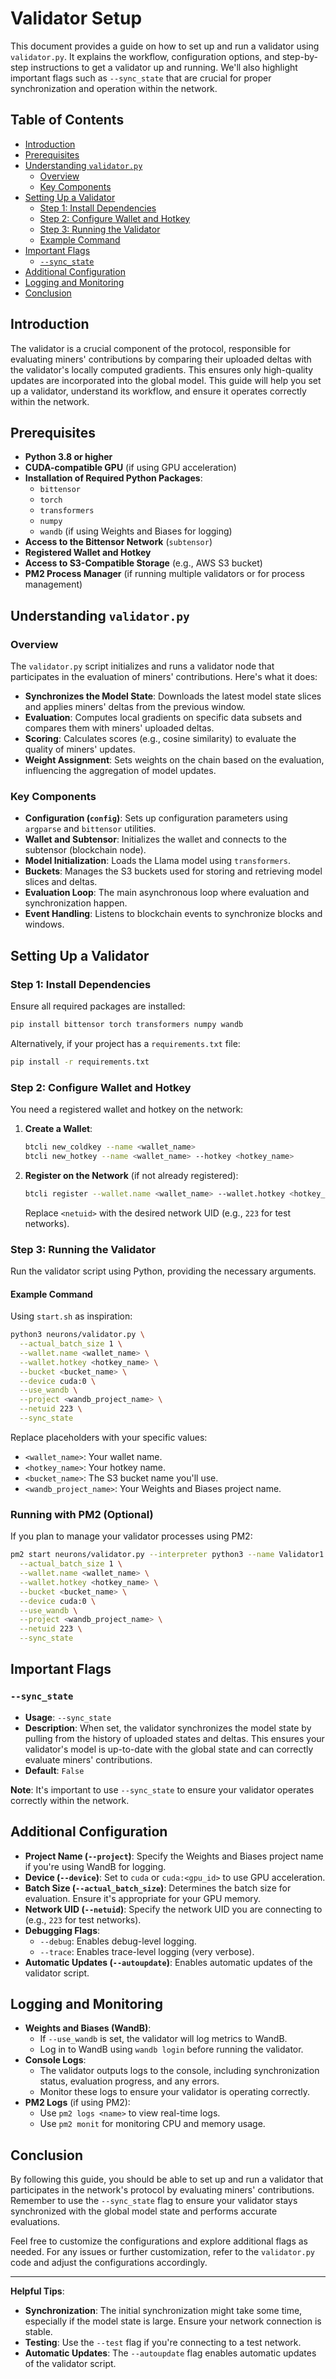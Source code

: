 # Validator Setup

This document provides a guide on how to set up and run a validator using `validator.py`. It explains the workflow, configuration options, and step-by-step instructions to get a validator up and running. We'll also highlight important flags such as `--sync_state` that are crucial for proper synchronization and operation within the network.

## Table of Contents

- [Introduction](#introduction)
- [Prerequisites](#prerequisites)
- [Understanding `validator.py`](#understanding-validatorpy)
  - [Overview](#overview)
  - [Key Components](#key-components)
- [Setting Up a Validator](#setting-up-a-validator)
  - [Step 1: Install Dependencies](#step-1-install-dependencies)
  - [Step 2: Configure Wallet and Hotkey](#step-2-configure-wallet-and-hotkey)
  - [Step 3: Running the Validator](#step-3-running-the-validator)
  - [Example Command](#example-command)
- [Important Flags](#important-flags)
  - [`--sync_state`](#--sync_state)
- [Additional Configuration](#additional-configuration)
- [Logging and Monitoring](#logging-and-monitoring)
- [Conclusion](#conclusion)

## Introduction

The validator is a crucial component of the protocol, responsible for evaluating miners' contributions by comparing their uploaded deltas with the validator's locally computed gradients. This ensures only high-quality updates are incorporated into the global model. This guide will help you set up a validator, understand its workflow, and ensure it operates correctly within the network.

## Prerequisites

- **Python 3.8 or higher**
- **CUDA-compatible GPU** (if using GPU acceleration)
- **Installation of Required Python Packages**:
  - `bittensor`
  - `torch`
  - `transformers`
  - `numpy`
  - `wandb` (if using Weights and Biases for logging)
- **Access to the Bittensor Network** (`subtensor`)
- **Registered Wallet and Hotkey**
- **Access to S3-Compatible Storage** (e.g., AWS S3 bucket)
- **PM2 Process Manager** (if running multiple validators or for process management)

## Understanding `validator.py`

### Overview

The `validator.py` script initializes and runs a validator node that participates in the evaluation of miners' contributions. Here's what it does:

- **Synchronizes the Model State**: Downloads the latest model state slices and applies miners' deltas from the previous window.
- **Evaluation**: Computes local gradients on specific data subsets and compares them with miners' uploaded deltas.
- **Scoring**: Calculates scores (e.g., cosine similarity) to evaluate the quality of miners' updates.
- **Weight Assignment**: Sets weights on the chain based on the evaluation, influencing the aggregation of model updates.

### Key Components

- **Configuration (`config`)**: Sets up configuration parameters using `argparse` and `bittensor` utilities.
- **Wallet and Subtensor**: Initializes the wallet and connects to the subtensor (blockchain node).
- **Model Initialization**: Loads the Llama model using `transformers`.
- **Buckets**: Manages the S3 buckets used for storing and retrieving model slices and deltas.
- **Evaluation Loop**: The main asynchronous loop where evaluation and synchronization happen.
- **Event Handling**: Listens to blockchain events to synchronize blocks and windows.

## Setting Up a Validator

### Step 1: Install Dependencies

Ensure all required packages are installed:

```bash
pip install bittensor torch transformers numpy wandb
```

Alternatively, if your project has a `requirements.txt` file:

```bash
pip install -r requirements.txt
```

### Step 2: Configure Wallet and Hotkey

You need a registered wallet and hotkey on the network:

1. **Create a Wallet**:

   ```bash
   btcli new_coldkey --name <wallet_name>
   btcli new_hotkey --name <wallet_name> --hotkey <hotkey_name>
   ```

2. **Register on the Network** (if not already registered):

   ```bash
   btcli register --wallet.name <wallet_name> --wallet.hotkey <hotkey_name> --netuid <netuid>
   ```

   Replace `<netuid>` with the desired network UID (e.g., `223` for test networks).

### Step 3: Running the Validator

Run the validator script using Python, providing the necessary arguments.

#### Example Command

Using `start.sh` as inspiration:

```bash
python3 neurons/validator.py \
  --actual_batch_size 1 \
  --wallet.name <wallet_name> \
  --wallet.hotkey <hotkey_name> \
  --bucket <bucket_name> \
  --device cuda:0 \
  --use_wandb \
  --project <wandb_project_name> \
  --netuid 223 \
  --sync_state
```

Replace placeholders with your specific values:

- `<wallet_name>`: Your wallet name.
- `<hotkey_name>`: Your hotkey name.
- `<bucket_name>`: The S3 bucket name you'll use.
- `<wandb_project_name>`: Your Weights and Biases project name.

### Running with PM2 (Optional)

If you plan to manage your validator processes using PM2:

```bash
pm2 start neurons/validator.py --interpreter python3 --name Validator1 -- \
  --actual_batch_size 1 \
  --wallet.name <wallet_name> \
  --wallet.hotkey <hotkey_name> \
  --bucket <bucket_name> \
  --device cuda:0 \
  --use_wandb \
  --project <wandb_project_name> \
  --netuid 223 \
  --sync_state
```

## Important Flags

### `--sync_state`

- **Usage**: `--sync_state`
- **Description**: When set, the validator synchronizes the model state by pulling from the history of uploaded states and deltas. This ensures your validator's model is up-to-date with the global state and can correctly evaluate miners' contributions.
- **Default**: `False`

**Note**: It's important to use `--sync_state` to ensure your validator operates correctly within the network.

## Additional Configuration

- **Project Name (`--project`)**: Specify the Weights and Biases project name if you're using WandB for logging.
- **Device (`--device`)**: Set to `cuda` or `cuda:<gpu_id>` to use GPU acceleration.
- **Batch Size (`--actual_batch_size`)**: Determines the batch size for evaluation. Ensure it's appropriate for your GPU memory.
- **Network UID (`--netuid`)**: Specify the network UID you are connecting to (e.g., `223` for test networks).
- **Debugging Flags**:
  - `--debug`: Enables debug-level logging.
  - `--trace`: Enables trace-level logging (very verbose).
- **Automatic Updates (`--autoupdate`)**: Enables automatic updates of the validator script.

## Logging and Monitoring

- **Weights and Biases (WandB)**:
  - If `--use_wandb` is set, the validator will log metrics to WandB.
  - Log in to WandB using `wandb login` before running the validator.
- **Console Logs**:
  - The validator outputs logs to the console, including synchronization status, evaluation progress, and any errors.
  - Monitor these logs to ensure your validator is operating correctly.
- **PM2 Logs** (if using PM2):
  - Use `pm2 logs <name>` to view real-time logs.
  - Use `pm2 monit` for monitoring CPU and memory usage.

## Conclusion

By following this guide, you should be able to set up and run a validator that participates in the network's protocol by evaluating miners' contributions. Remember to use the `--sync_state` flag to ensure your validator stays synchronized with the global model state and performs accurate evaluations.

Feel free to customize the configurations and explore additional flags as needed. For any issues or further customization, refer to the `validator.py` code and adjust the configurations accordingly.

---

**Helpful Tips**:

- **Synchronization**: The initial synchronization might take some time, especially if the model state is large. Ensure your network connection is stable.
- **Testing**: Use the `--test` flag if you're connecting to a test network.
- **Automatic Updates**: The `--autoupdate` flag enables automatic updates of the validator script.
